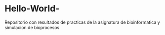 # Hello-World-
Repositorio con resultados de practicas de la asignatura de bioinformatica y simulacion de bioprocesos 
